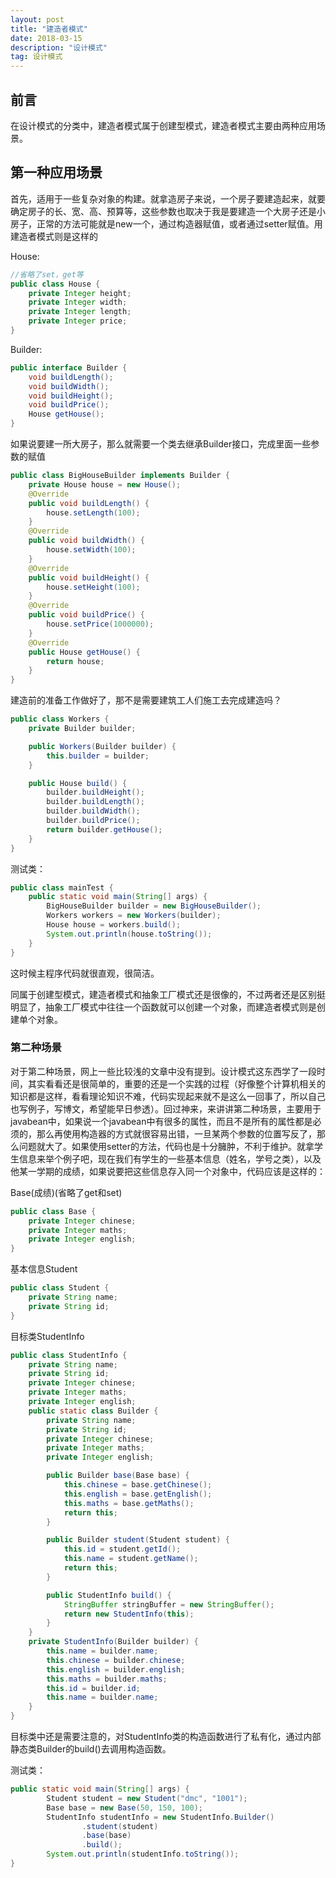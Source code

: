 ```yaml
---
layout: post
title: "建造者模式"
date: 2018-03-15 
description: "设计模式"
tag: 设计模式
---
```


## 前言

在设计模式的分类中，建造者模式属于创建型模式，建造者模式主要由两种应用场景。

## 第一种应用场景

首先，适用于一些复杂对象的构建。就拿造房子来说，一个房子要建造起来，就要确定房子的长、宽、高、预算等，这些参数也取决于我是要建造一个大房子还是小房子，正常的方法可能就是new一个，通过构造器赋值，或者通过setter赋值。用建造者模式则是这样的

House:

``` java
//省略了set，get等 
public class House {
    private Integer height;
    private Integer width;
    private Integer length;
    private Integer price;
}
```

Builder:

``` java
public interface Builder {
    void buildLength();
    void buildWidth();
    void buildHeight();
    void buildPrice();
    House getHouse();
}
```

如果说要建一所大房子，那么就需要一个类去继承Builder接口，完成里面一些参数的赋值

``` java
public class BigHouseBuilder implements Builder {
    private House house = new House();
    @Override
    public void buildLength() {
        house.setLength(100);
    }
    @Override
    public void buildWidth() {
        house.setWidth(100);
    }
    @Override
    public void buildHeight() {
        house.setHeight(100);
    }
    @Override
    public void buildPrice() {
        house.setPrice(1000000);
    }
    @Override
    public House getHouse() {
        return house;
    }
}
```

建造前的准备工作做好了，那不是需要建筑工人们施工去完成建造吗？

``` java
public class Workers {
    private Builder builder;

    public Workers(Builder builder) {
        this.builder = builder;
    }

    public House build() {
        builder.buildHeight();
        builder.buildLength();
        builder.buildWidth();
        builder.buildPrice();
        return builder.getHouse();
    }
}
```

测试类：

``` java
public class mainTest {
    public static void main(String[] args) {
        BigHouseBuilder builder = new BigHouseBuilder();
        Workers workers = new Workers(builder);
        House house = workers.build();
        System.out.println(house.toString());
    }
}
```

 这时候主程序代码就很直观，很简洁。

同属于创建型模式，建造者模式和抽象工厂模式还是很像的，不过两者还是区别挺明显了，抽象工厂模式中往往一个函数就可以创建一个对象，而建造者模式则是创建单个对象。

### 第二种场景

对于第二种场景，网上一些比较浅的文章中没有提到。设计模式这东西学了一段时间，其实看看还是很简单的，重要的还是一个实践的过程（好像整个计算机相关的知识都是这样，看看理论知识不难，代码实现起来就不是这么一回事了，所以自己也写例子，写博文，希望能早日参透）。回过神来，来讲讲第二种场景，主要用于javabean中，如果说一个javabean中有很多的属性，而且不是所有的属性都是必须的，那么再使用构造器的方式就很容易出错，一旦某两个参数的位置写反了，那么问题就大了。如果使用setter的方法，代码也是十分臃肿，不利于维护。就拿学生信息来举个例子吧，现在我们有学生的一些基本信息（姓名，学号之类），以及他某一学期的成绩，如果说要把这些信息存入同一个对象中，代码应该是这样的：

Base(成绩)(省略了get和set)

``` java
public class Base {
    private Integer chinese;
    private Integer maths;
    private Integer english;
}
```

基本信息Student

``` java
public class Student {
    private String name;
    private String id;
}
```

目标类StudentInfo

``` java
public class StudentInfo {
    private String name;
    private String id;
    private Integer chinese;
    private Integer maths;
    private Integer english;
    public static class Builder {
        private String name;
        private String id;
        private Integer chinese;
        private Integer maths;
        private Integer english;

        public Builder base(Base base) {
            this.chinese = base.getChinese();
            this.english = base.getEnglish();
            this.maths = base.getMaths();
            return this;
        }

        public Builder student(Student student) {
            this.id = student.getId();
            this.name = student.getName();
            return this;
        }

        public StudentInfo build() {
            StringBuffer stringBuffer = new StringBuffer();
            return new StudentInfo(this);
        }
    }
    private StudentInfo(Builder builder) {
        this.name = builder.name;
        this.chinese = builder.chinese;
        this.english = builder.english;
        this.maths = builder.maths;
        this.id = builder.id;
        this.name = builder.name;
    }
}
```

目标类中还是需要注意的，对StudentInfo类的构造函数进行了私有化，通过内部静态类Builder的build()去调用构造函数。

测试类：

``` java
public static void main(String[] args) {
        Student student = new Student("dmc", "1001");
        Base base = new Base(50, 150, 100);
        StudentInfo studentInfo = new StudentInfo.Builder()
                .student(student)
                .base(base)
                .build();
        System.out.println(studentInfo.toString());
}
```

